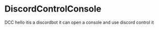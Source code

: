 # DiscordControlConsole
DCC 
hello itis a discordbot
it can open a console and use discord control it
